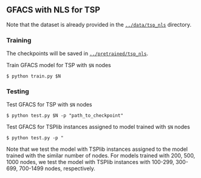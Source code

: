 ## GFACS with NLS for TSP

Note that the dataset is already provided in the [`../data/tsp_nls`](../data/tsp_nls) directory.

### Training

The checkpoints will be saved in [`../pretrained/tsp_nls`](../pretrained/tsp_nls).

Train GFACS model for TSP with `$N` nodes
```raw
$ python train.py $N
```


### Testing

Test GFACS for TSP with `$N` nodes
```raw
$ python test.py $N -p "path_to_checkpoint"
```

Test GFACS for TSPlib instances assigned to model trained with `$N` nodes
```raw
$ python test.py -p "
```

Note that we test the model with TSPlib instances assigned to the model trained with the similar number of nodes. For models trained with 200, 500, 1000 nodes, we test the model with TSPlib instances with 100-299, 300-699, 700-1499 nodes, respectively.
